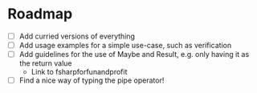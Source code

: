 # Roadmap
- [ ] Add curried versions of everything
- [ ] Add usage examples for a simple use-case, such as verification
- [ ] Add guidelines for the use of Maybe and Result, e.g. only having it as the return value
  - Link to fsharpforfunandprofit
- [ ] Find a nice way of typing the pipe operator!
